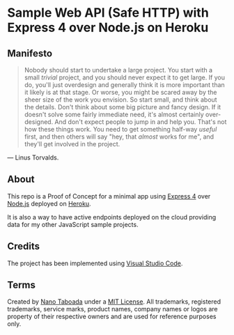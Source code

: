 # Sample Web API (Safe HTTP) with Express 4 over Node.js on Heroku

## Manifesto

> Nobody should start to undertake a large project. You start with a small _trivial_ project, and you should never expect it to get large. If you do, you'll just overdesign and generally think it is more important than it likely is at that stage. Or worse, you might be scared away by the sheer size of the work you envision. So start small, and think about the details. Don't think about some big picture and fancy design. If it doesn't solve some fairly immediate need, it's almost certainly over-designed. And don't expect people to jump in and help you. That's not how these things work. You need to get something half-way _useful_ first, and then others will say "hey, that _almost_ works for me", and they'll get involved in the project.

— Linus Torvalds.

## About

This repo is a Proof of Concept for a minimal app using [Express 4](https://expressjs.com/)
 over [Node.js](https://nodejs.org/) deployed on [Heroku](https://www.heroku.com/).

It is also a way to have active endpoints deployed on the cloud providing data for my other JavaScript sample projects.

## Credits

The project has been implemented using [Visual Studio Code](https://code.visualstudio.com/).

## Terms

Created by [Nano Taboada](http://openid.nanotaboada.com.ar) under a [MIT License](http://opensource.org/licenses/mit-license.php).
All trademarks, registered trademarks, service marks, product names, company names or logos are property of their respective owners and are used for reference purposes only.